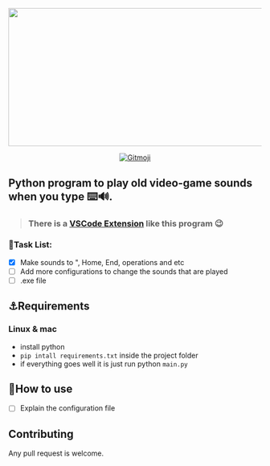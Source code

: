 <p align='center'>
  <img src="https://user-images.githubusercontent.com/62253156/135390247-0873764c-6bbe-401a-829f-63af2b6bda6a.png" width="600" height="275.2"/>
</p>

<p align= 'center'>

  <a href="https://gitmoji.carloscuesta.me">
      <img src="https://img.shields.io/badge/gitmoji-%20😜%20😍-FFDD67.svg?style=flat" alt="Gitmoji">
  </a>
</p>


## Python program to play old video-game sounds when you type ⌨️🔊.
> ### There is a [VSCode Extension](https://marketplace.visualstudio.com/items?itemName=RenatoCesarF.8-bits-sounds) like this program :wink:

### 📝Task List:
- [x] Make sounds to ", Home, End, operations and etc
- [ ] Add more configurations to change the sounds that are played
- [ ] .exe file

## ⚓Requirements

### Linux & mac
- install python
- `pip intall requirements.txt` inside the project folder
- if everything goes well it is just run python `main.py`

## 📝How to use
- [ ] Explain the configuration file
## Contributing

Any pull request is welcome.
